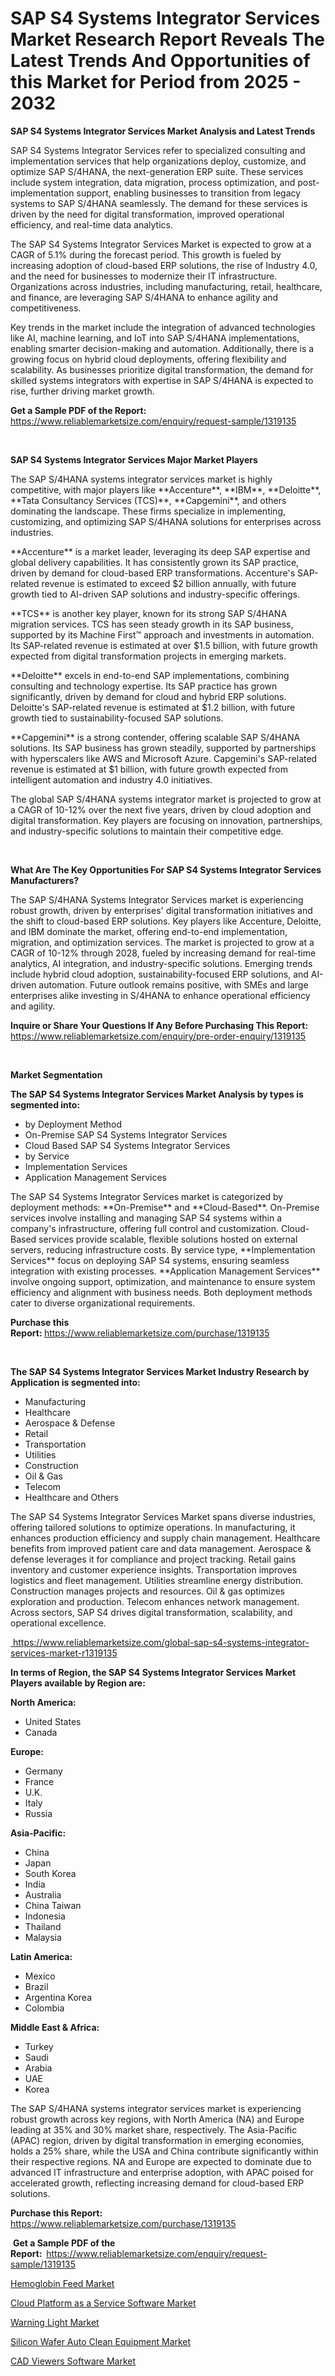 <p><h1>SAP S4 Systems Integrator Services Market Research Report Reveals The Latest Trends And Opportunities of this Market for Period from 2025 - 2032</h1></p><p><strong>SAP S4 Systems Integrator Services Market Analysis and Latest Trends</strong></p>
<p><p>SAP S4 Systems Integrator Services refer to specialized consulting and implementation services that help organizations deploy, customize, and optimize SAP S/4HANA, the next-generation ERP suite. These services include system integration, data migration, process optimization, and post-implementation support, enabling businesses to transition from legacy systems to SAP S/4HANA seamlessly. The demand for these services is driven by the need for digital transformation, improved operational efficiency, and real-time data analytics.</p><p>The SAP S4 Systems Integrator Services Market is expected to grow at a CAGR of 5.1% during the forecast period. This growth is fueled by increasing adoption of cloud-based ERP solutions, the rise of Industry 4.0, and the need for businesses to modernize their IT infrastructure. Organizations across industries, including manufacturing, retail, healthcare, and finance, are leveraging SAP S/4HANA to enhance agility and competitiveness.</p><p>Key trends in the market include the integration of advanced technologies like AI, machine learning, and IoT into SAP S/4HANA implementations, enabling smarter decision-making and automation. Additionally, there is a growing focus on hybrid cloud deployments, offering flexibility and scalability. As businesses prioritize digital transformation, the demand for skilled systems integrators with expertise in SAP S/4HANA is expected to rise, further driving market growth.</p></p>
<p><strong>Get a Sample PDF of the Report:&nbsp;</strong> <a href="https://www.reliablemarketsize.com/enquiry/request-sample/1319135?utm_campaign=1897&utm_medium=2&utm_source=Github&utm_content=ia&utm_term=20012025&utm_id=sap-s4-systems-integrator-services">https://www.reliablemarketsize.com/enquiry/request-sample/1319135</a></p>
<p>&nbsp;</p>
<p><strong>SAP S4 Systems Integrator Services Major Market Players</strong></p>
<p><p>The SAP S/4HANA systems integrator services market is highly competitive, with major players like **Accenture**, **IBM**, **Deloitte**, **Tata Consultancy Services (TCS)**, **Capgemini**, and others dominating the landscape. These firms specialize in implementing, customizing, and optimizing SAP S/4HANA solutions for enterprises across industries.</p><p>**Accenture** is a market leader, leveraging its deep SAP expertise and global delivery capabilities. It has consistently grown its SAP practice, driven by demand for cloud-based ERP transformations. Accenture's SAP-related revenue is estimated to exceed $2 billion annually, with future growth tied to AI-driven SAP solutions and industry-specific offerings.</p><p>**TCS** is another key player, known for its strong SAP S/4HANA migration services. TCS has seen steady growth in its SAP business, supported by its Machine First™ approach and investments in automation. Its SAP-related revenue is estimated at over $1.5 billion, with future growth expected from digital transformation projects in emerging markets.</p><p>**Deloitte** excels in end-to-end SAP implementations, combining consulting and technology expertise. Its SAP practice has grown significantly, driven by demand for cloud and hybrid ERP solutions. Deloitte's SAP-related revenue is estimated at $1.2 billion, with future growth tied to sustainability-focused SAP solutions.</p><p>**Capgemini** is a strong contender, offering scalable SAP S/4HANA solutions. Its SAP business has grown steadily, supported by partnerships with hyperscalers like AWS and Microsoft Azure. Capgemini's SAP-related revenue is estimated at $1 billion, with future growth expected from intelligent automation and industry 4.0 initiatives.</p><p>The global SAP S/4HANA systems integrator market is projected to grow at a CAGR of 10-12% over the next five years, driven by cloud adoption and digital transformation. Key players are focusing on innovation, partnerships, and industry-specific solutions to maintain their competitive edge.</p></p>
<p>&nbsp;</p>
<p><strong>What Are The Key Opportunities For SAP S4 Systems Integrator Services Manufacturers?</strong></p>
<p><p>The SAP S/4HANA Systems Integrator Services market is experiencing robust growth, driven by enterprises' digital transformation initiatives and the shift to cloud-based ERP solutions. Key players like Accenture, Deloitte, and IBM dominate the market, offering end-to-end implementation, migration, and optimization services. The market is projected to grow at a CAGR of 10-12% through 2028, fueled by increasing demand for real-time analytics, AI integration, and industry-specific solutions. Emerging trends include hybrid cloud adoption, sustainability-focused ERP solutions, and AI-driven automation. Future outlook remains positive, with SMEs and large enterprises alike investing in S/4HANA to enhance operational efficiency and agility.</p></p>
<p><strong>Inquire or Share Your Questions If Any Before Purchasing This Report:</strong> <a href="https://www.reliablemarketsize.com/enquiry/pre-order-enquiry/1319135?utm_campaign=1897&utm_medium=2&utm_source=Github&utm_content=ia&utm_term=20012025&utm_id=sap-s4-systems-integrator-services">https://www.reliablemarketsize.com/enquiry/pre-order-enquiry/1319135</a></p>
<p>&nbsp;</p>
<p><strong>Market Segmentation</strong></p>
<p><strong>The SAP S4 Systems Integrator Services Market Analysis by types is segmented into:</strong></p>
<p><ul><li>by Deployment Method</li><li>On-Premise SAP S4 Systems Integrator Services</li><li>Cloud Based SAP S4 Systems Integrator Services</li><li>by Service</li><li>Implementation Services</li><li>Application Management Services</li></ul></p>
<p><p>The SAP S4 Systems Integrator Services market is categorized by deployment methods: **On-Premise** and **Cloud-Based**. On-Premise services involve installing and managing SAP S4 systems within a company's infrastructure, offering full control and customization. Cloud-Based services provide scalable, flexible solutions hosted on external servers, reducing infrastructure costs. By service type, **Implementation Services** focus on deploying SAP S4 systems, ensuring seamless integration with existing processes. **Application Management Services** involve ongoing support, optimization, and maintenance to ensure system efficiency and alignment with business needs. Both deployment methods cater to diverse organizational requirements.</p></p>
<p><strong>Purchase this Report:&nbsp;</strong><a href="https://www.reliablemarketsize.com/purchase/1319135?utm_campaign=1897&utm_medium=2&utm_source=Github&utm_content=ia&utm_term=20012025&utm_id=sap-s4-systems-integrator-services">https://www.reliablemarketsize.com/purchase/1319135</a></p>
<p>&nbsp;</p>
<p><strong>The SAP S4 Systems Integrator Services Market Industry Research by Application is segmented into:</strong></p>
<p><ul><li>Manufacturing</li><li>Healthcare</li><li>Aerospace & Defense</li><li>Retail</li><li>Transportation</li><li>Utilities</li><li>Construction</li><li>Oil & Gas</li><li>Telecom</li><li>Healthcare and Others</li></ul></p>
<p><p>The SAP S4 Systems Integrator Services Market spans diverse industries, offering tailored solutions to optimize operations. In manufacturing, it enhances production efficiency and supply chain management. Healthcare benefits from improved patient care and data management. Aerospace & defense leverages it for compliance and project tracking. Retail gains inventory and customer experience insights. Transportation improves logistics and fleet management. Utilities streamline energy distribution. Construction manages projects and resources. Oil & gas optimizes exploration and production. Telecom enhances network management. Across sectors, SAP S4 drives digital transformation, scalability, and operational excellence.</p></p>
<p><a href="https://www.reliablemarketsize.com/global-sap-s4-systems-integrator-services-market-r1319135?utm_campaign=1897&utm_medium=2&utm_source=Github&utm_content=ia&utm_term=20012025&utm_id=sap-s4-systems-integrator-services">&nbsp;https://www.reliablemarketsize.com/global-sap-s4-systems-integrator-services-market-r1319135</a></p>
<p><strong>In terms of Region, the SAP S4 Systems Integrator Services Market Players available by Region are:</strong></p>
<p>
    <p> <strong> North America: </strong>
        <ul>
            <li>United States</li>
            <li>Canada</li>
        </ul>
        </p> 
    <p> <strong> Europe: </strong>
        <ul>
            <li>Germany</li>
            <li>France</li>
            <li>U.K.</li>
            <li>Italy</li>
            <li>Russia</li>
        </ul>
        </p> 
    <p> <strong> Asia-Pacific: </strong>
        <ul>
            <li>China</li>
            <li>Japan</li>
            <li>South Korea</li>
            <li>India</li>
            <li>Australia</li>
            <li>China Taiwan</li>
            <li>Indonesia</li>
            <li>Thailand</li>
            <li>Malaysia</li>
        </ul>
        </p> 
    <p> <strong> Latin America: </strong>
        <ul>
            <li>Mexico</li>
            <li>Brazil</li>
            <li>Argentina Korea</li>
            <li>Colombia</li>
        </ul>
        </p> 
    <p> <strong> Middle East & Africa: </strong>
        <ul>
            <li>Turkey</li>
            <li>Saudi</li>
            <li>Arabia</li>
            <li>UAE</li>
            <li>Korea</li>
        </ul>
    </p>
    </p>
<p><p>The SAP S/4HANA systems integrator services market is experiencing robust growth across key regions, with North America (NA) and Europe leading at 35% and 30% market share, respectively. The Asia-Pacific (APAC) region, driven by digital transformation in emerging economies, holds a 25% share, while the USA and China contribute significantly within their respective regions. NA and Europe are expected to dominate due to advanced IT infrastructure and enterprise adoption, with APAC poised for accelerated growth, reflecting increasing demand for cloud-based ERP solutions.</p></p>
<p><strong>Purchase this Report: </strong><a href="https://www.reliablemarketsize.com/purchase/1319135?utm_campaign=1897&utm_medium=2&utm_source=Github&utm_content=ia&utm_term=20012025&utm_id=sap-s4-systems-integrator-services">https://www.reliablemarketsize.com/purchase/1319135</a></p>
<p>&nbsp;<strong>Get a Sample PDF of the Report:&nbsp;&nbsp;</strong><a href="https://www.reliablemarketsize.com/enquiry/request-sample/1319135?utm_campaign=1897&utm_medium=2&utm_source=Github&utm_content=ia&utm_term=20012025&utm_id=sap-s4-systems-integrator-services">https://www.reliablemarketsize.com/enquiry/request-sample/1319135</a></p>
<p><strong></strong></p>
<p><p><a href="https://www.linkedin.com/pulse/rising-hemoglobin-feed-market-key-drivers-98-cagr-growth-dktvf?utm_campaign=1897&utm_medium=2&utm_source=Github&utm_content=ia&utm_term=20012025&utm_id=sap-s4-systems-integrator-services">Hemoglobin Feed Market</a></p><p><a href="https://www.linkedin.com/pulse/tracking-emerging-trends-cloud-platform-service-software-f5bgc?utm_campaign=1897&utm_medium=2&utm_source=Github&utm_content=ia&utm_term=20012025&utm_id=sap-s4-systems-integrator-services">Cloud Platform as a Service Software Market</a></p><p><a href="https://www.linkedin.com/pulse/comprehensive-warning-light-market-study-projected-growth-zij4f?utm_campaign=1897&utm_medium=2&utm_source=Github&utm_content=ia&utm_term=20012025&utm_id=sap-s4-systems-integrator-services">Warning Light Market</a></p><p><a href="https://www.linkedin.com/pulse/size-silicon-wafer-auto-clean-equipment-marketindustry-vtnxf?utm_campaign=1897&utm_medium=2&utm_source=Github&utm_content=ia&utm_term=20012025&utm_id=sap-s4-systems-integrator-services">Silicon Wafer Auto Clean Equipment Market</a></p><p><a href="https://www.linkedin.com/pulse/market-dynamics-projected-growth-cad-viewers-software-hthgc?utm_campaign=1897&utm_medium=2&utm_source=Github&utm_content=ia&utm_term=20012025&utm_id=sap-s4-systems-integrator-services">CAD Viewers Software Market</a></p></p>